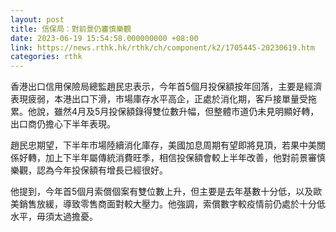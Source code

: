 ```yaml
---
layout: post
title: 信保局：對前景仍審慎樂觀
date: 2023-06-19 15:54:58.000000000 +08:00
link: https://news.rthk.hk/rthk/ch/component/k2/1705445-20230619.htm
categories: rthk
---
```


香港出口信用保險局總監趙民忠表示，今年首5個月投保額按年回落，主要是經濟表現疲弱，本港出口下滑，市場庫存水平高企，正處於消化期，客戶接單量受拖累。他說，雖然4月及5月投保額錄得雙位數升幅，但整體市道仍未見明顯好轉，出口商仍擔心下半年表現。

趙民忠期望，下半年市場陸續消化庫存，美國加息周期有望即將見頂，若果中美關係好轉，加上下半年屬傳統消費旺季，相信投保額會較上半年改善，他對前景審慎樂觀，認為今年投保額有增長已經很好。

他提到，今年首5個月索償個案有雙位數上升，但主要是去年基數十分低，以及歐美銷售放緩，導致零售商面對較大壓力。他強調，索償數字較疫情前仍處於十分低水平，毋須太過擔憂。
